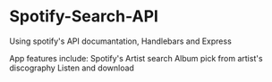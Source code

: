 # Spotify-Search-API

Using spotify's API documantation, Handlebars and Express

App features include: 
   Spotify's Artist search 
   Album pick from artist's discography
   Listen and download
